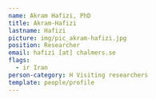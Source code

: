 ```yaml
---
name: Akram Hafizi, PhD
title: Akram-Hafizi
lastname: Hafizi
picture: img/pic_akram-hafizi.jpg
position: Researcher
email: hafizi [at] chalmers.se
flags:
  - ir Iran
person-category: H Visiting researchers
template: people/profile
---
```

